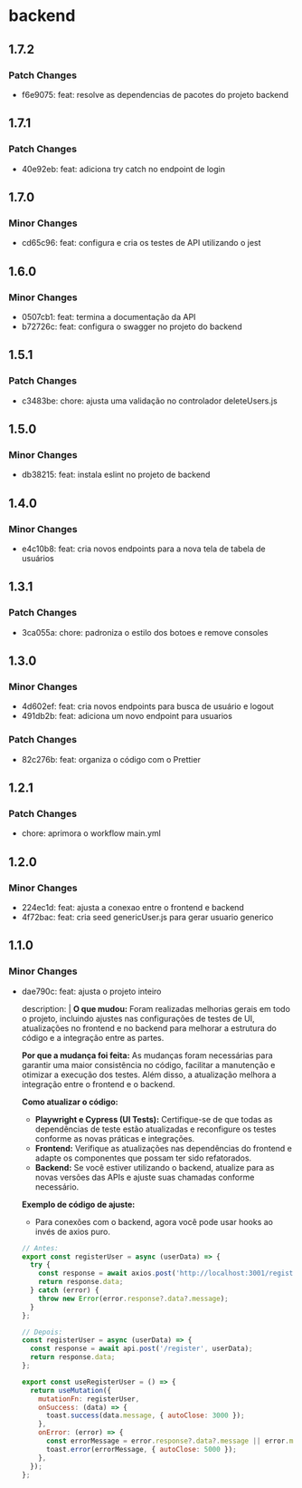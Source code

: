 # backend

## 1.7.2

### Patch Changes

- f6e9075: feat: resolve as dependencias de pacotes do projeto backend

## 1.7.1

### Patch Changes

- 40e92eb: feat: adiciona try catch no endpoint de login

## 1.7.0

### Minor Changes

- cd65c96: feat: configura e cria os testes de API utilizando o jest

## 1.6.0

### Minor Changes

- 0507cb1: feat: termina a documentação da API
- b72726c: feat: configura o swagger no projeto do backend

## 1.5.1

### Patch Changes

- c3483be: chore: ajusta uma validação no controlador deleteUsers.js

## 1.5.0

### Minor Changes

- db38215: feat: instala eslint no projeto de backend

## 1.4.0

### Minor Changes

- e4c10b8: feat: cria novos endpoints para a nova tela de tabela de usuários

## 1.3.1

### Patch Changes

- 3ca055a: chore: padroniza o estilo dos botoes e remove consoles

## 1.3.0

### Minor Changes

- 4d602ef: feat: cria novos endpoints para busca de usuário e logout
- 491db2b: feat: adiciona um novo endpoint para usuarios

### Patch Changes

- 82c276b: feat: organiza o código com o Prettier

## 1.2.1

### Patch Changes

- chore: aprimora o workflow main.yml

## 1.2.0

### Minor Changes

- 224ec1d: feat: ajusta a conexao entre o frontend e backend
- 4f72bac: feat: cria seed genericUser.js para gerar usuario generico

## 1.1.0

### Minor Changes

- dae790c: feat: ajusta o projeto inteiro

  description: |
  **O que mudou:**
  Foram realizadas melhorias gerais em todo o projeto, incluindo ajustes nas configurações de testes de UI, atualizações no frontend e no backend para melhorar a estrutura do código e a integração entre as partes.

  **Por que a mudança foi feita:**
  As mudanças foram necessárias para garantir uma maior consistência no código, facilitar a manutenção e otimizar a execução dos testes. Além disso, a atualização melhora a integração entre o frontend e o backend.

  **Como atualizar o código:**

  - **Playwright e Cypress (UI Tests):** Certifique-se de que todas as dependências de teste estão atualizadas e reconfigure os testes conforme as novas práticas e integrações.
  - **Frontend:** Verifique as atualizações nas dependências do frontend e adapte os componentes que possam ter sido refatorados.
  - **Backend:** Se você estiver utilizando o backend, atualize para as novas versões das APIs e ajuste suas chamadas conforme necessário.

  **Exemplo de código de ajuste:**

  - Para conexões com o backend, agora você pode usar hooks ao invés de axios puro.

  ```js
  // Antes:
  export const registerUser = async (userData) => {
    try {
      const response = await axios.post('http://localhost:3001/register', userData);
      return response.data;
    } catch (error) {
      throw new Error(error.response?.data?.message);
    }
  };

  // Depois:
  const registerUser = async (userData) => {
    const response = await api.post('/register', userData);
    return response.data;
  };

  export const useRegisterUser = () => {
    return useMutation({
      mutationFn: registerUser,
      onSuccess: (data) => {
        toast.success(data.message, { autoClose: 3000 });
      },
      onError: (error) => {
        const errorMessage = error.response?.data?.message || error.message;
        toast.error(errorMessage, { autoClose: 5000 });
      },
    });
  };
  ```
